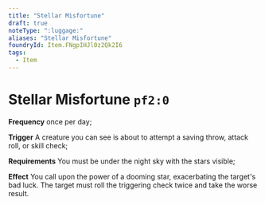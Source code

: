 ```yaml
---
title: "Stellar Misfortune"
draft: true
noteType: ":luggage:"
aliases: "Stellar Misfortune"
foundryId: Item.FNgpIHJl0z2Qk2I6
tags:
  - Item
---
```


# Stellar Misfortune `pf2:0`

**Frequency** once per day;

**Trigger** A creature you can see is about to attempt a saving throw, attack roll, or skill check;

**Requirements** You must be under the night sky with the stars visible;

**Effect** You call upon the power of a dooming star, exacerbating the target's bad luck. The target must roll the triggering check twice and take the worse result.
